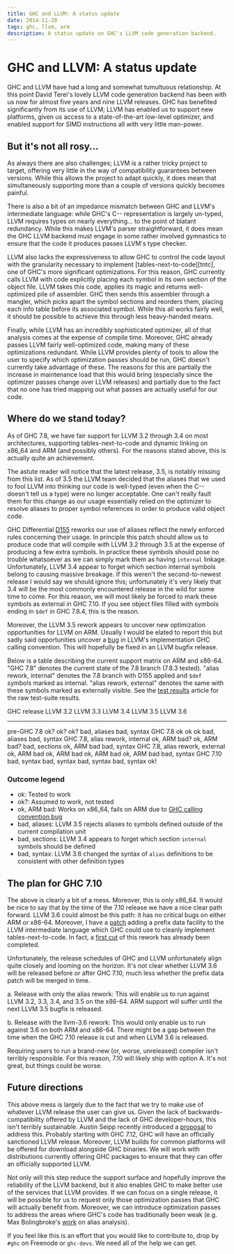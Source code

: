 ```yaml
---
title: GHC and LLVM: A status update
date: 2014-11-28
tags: ghc, llvm, arm
description: A status update on GHC's LLVM code generation backend.
---
```


# GHC and LLVM: A status update

GHC and LLVM have had a long and somewhat tumultuous relationship. At
this point David Terei's lovely LLVM code generation backend has been
with us now for almost five years and nine LLVM releases. GHC has
benefited significantly from its use of LLVM; LLVM has enabled us to
support new platforms, given us access to a state-of-the-art low-level
optimizer, and enabled support for SIMD instructions all with very
little man-power.

## But it's not all rosy...

As always there are also challenges; LLVM is a rather tricky
project to target, offering very little in the way of compatibility
guarantees between versions. While this allows the project to adapt
quickly, it does mean that simultaneously supporting more than a
couple of versions quickly becomes painful.

There is also a bit of an impedance mismatch between GHC and LLVM's
intermediate language: while GHC's C-- representation is largely
un-typed, LLVM requires types on nearly everything... to the point of
blatant redundancy. While this makes LLVM's parser straightforward, it
does mean the GHC LLVM backend must engage in some rather involved
gymnastics to ensure that the code it produces passes LLVM's type
checker.

LLVM also lacks the expressiveness to allow GHC to control the code layout
with the granularity necessary to implement
[tables-next-to-code][tntc], one of GHC's more significant
optimizations. For this reason, GHC currently calls LLVM with code
explicitly placing each symbol in its own section of the object
file. LLVM takes this code, applies its magic and returns
well-optimized pile of assembler. GHC then sends this assembler
through a mangler, which picks apart the symbol sections and reorders
them, placing each info table before its associated symbol. While this
all works fairly well, it should be possible to achieve this through
less heavy-handed means.

Finally, while LLVM has an incredibly sophisticated optimizer, all of
that analysis comes at the expense of compile time. Moreover, GHC
already passes LLVM fairly well-optimized code, making many of these
optimizations redundant. While LLVM provides plenty of tools to allow
the user to specify which optimization passes should be run, GHC
doesn't currently take advantage of these. The reasons for this are
partially the increase in maintenance load that this would bring
(especially since the optimizer passes change over LLVM releases) and
partially due to the fact that no one has tried mapping out what
passes are actually useful for our code.

## Where do we stand today?

As of GHC 7.8, we have fair support for LLVM 3.2 through 3.4 on most
architectures, supporting tables-next-to-code and dynamic linking on
x86_64 and ARM (and possibly others). For the reasons stated above,
this is actually quite an achievement.

The astute reader will notice that the latest release, 3.5, is notably
missing from this list. As of 3.5 the LLVM team 
decided that the aliases that we used to fool LLVM into thinking our
code is well-typed (even when the C-- doesn't tell us a type) were no
longer acceptable. One can't really fault them for this change as our
usage essentially relied on the optimizer to resolve aliases to proper
symbol references in order to produce valid object code.

GHC Differential [D155][alias-rework] reworks our use of aliases reflect the newly
enforced rules concerning their usage.  In principle this patch should
allow us to produce code that will compile with LLVM 3.2 through 3.5
at the expense of producing a few extra symbols. In practice these
symbols should pose no trouble whatsoever as we can simply mark them
as having `internal` linkage. Unfortunately, LLVM 3.4 appear to forget
which section internal symbols belong to causing massive breakage. If
this weren't the second-to-newest release I would say we should ignore
this; unfortunately it's very likely that 3.4 will be the most
commonly encountered release in the wild for some time to come. For
this reason, we will most likely be forced to mark these symbols as
external in GHC 7.10. If you see object files filled with symbols
ending in `$def` in GHC 7.8.4, this is the reason.

Moreover, the LLVM 3.5 rework appears to uncover new optimization
opportunities for LLVM on ARM. Usually I would be elated to report
this but sadly said opportunities uncover a [bug][cc-bug] in LLVM's
implementation GHC calling convention. This will hopefully be fixed in
an LLVM bugfix release.

Below is a table describing the current support matrix on ARM and
x86-64. "GHC 7.8" denotes the current state of the 7.8 branch (7.8.3
tested). "alias rework, internal" denotes the 7.8 branch with D155
applied and `$def` symbols marked as internal. "alias rework,
external" denotes the same with these symbols marked as externally
visible. See the [test results] article for the raw test-suite results.

GHC release                       LLVM 3.2        LLVM 3.3       LLVM 3.4        LLVM 3.5       LLVM 3.6
--------------------------------  ------------    -------------  --------------  -------------  -------------
pre-GHC 7.8                       ok?             ok?            ok?             bad, aliases   bad, syntax
GHC 7.8                           ok              ok             ok              bad, aliases   bad, syntax
GHC 7.8, alias rework, internal   ok, ARM bad?    ok, ARM bad?   bad, sections   ok, ARM bad    bad, syntax
GHC 7.8, alias rework, external   ok, ARM bad     ok, ARM bad    ok, ARM bad     ok, ARM bad    bad, syntax
GHC 7.10                          bad, syntax     bad, syntax    bad, syntax     bad, syntax    ok!

### Outcome legend

 * ok: Tested to work
 * ok?: Assumed to work, not tested
 * ok, ARM bad: Works on x86_64, fails on ARM due to [GHC calling convention bug][cc-bug]
 * bad, aliases: LLVM 3.5 rejects aliases to symbols defined outside of the current compilation unit
 * bad, sections: LLVM 3.4 appears to forget which section `internal` symbols should be defined
 * bad, syntax: LLVM 3.6 changed the syntax of `alias` definitions to be consistent with other definition types

## The plan for GHC 7.10

The above is clearly a bit of a mess. Moreover, this is only
x86_64. It would be nice to say that by the time of the 7.10 release
we have a nice clear path forward. LLVM 3.6 could almost be this
path: it has no critical bugs on either ARM or x86-64. Moreover, I
have a [patch][prologue] adding a prefix data facility to the LLVM intermediate
language which GHC could use to cleanly implement
tables-next-to-code. In fact, a [first cut][llvm-3.6] of this rework
has already been completed.

Unfortunately, the release schedules of GHC and LLVM unfortunately align quite
closely and looming on the horizon. It's not clear whether LLVM 3.6
will be released before or after GHC 7.10, much less whether the
prefix data patch will be merged in time. 

 a. Release with only the alias rework: This will enable us to run
    against LLVM 3.2, 3.3, 3.4, and 3.5 on the x86-64. ARM support will
    suffer until the next LLVM 3.5 bugfix is released.

 b. Release with the llvm-3.6 rework: This would only enable us to run
    against 3.6 on both ARM and x86-64. There might be a gap between
    the time when the GHC 7.10 release is cut and when LLVM 3.6 is
    released.

Requiring users to run a brand-new (or, worse, unreleased) compiler
isn't terribly responsible. For this reason, 7.10 will likely ship
with option A. It's not great, but things could be worse.

## Future directions

This above mess is largely due to the fact that we try to make use of
whatever LLVM release the user can give us. Given the lack of
backwards-compatibility offered by LLVM and the lack of GHC
developer-hours, this isn't terribly sustainable. Austin Seipp
recently introduced a [proposal] to address this. Probably starting
with GHC 7.12, GHC will have an officially sanctioned LLVM
release. Moreover, LLVM builds for common platforms will be offered
for download alongside GHC binaries. We will work with distributions
currently offering GHC packages to ensure that they can offer an
officially supported LLVM.

Not only will this step reduce the support surface and hopefully
improve the reliability of the LLVM backend, but it also enables GHC
to make better use of the services that LLVM provides. If we can focus
on a single release, it will be possible for us to request only those
optimization passes that GHC will actually benefit from. Moreover, we
can introduce optimization passes to address the areas where GHC's
code has traditionally been weak (e.g. Max Bolingbroke's
[work][ghc-aa] on alias analysis).

If you feel like this is an effort that you would like to contribute
to, drop by `#ghc` on Freenode or `ghc-devs`. We need all of the help
we can get.


[proposal]: https://ghc.haskell.org/trac/ghc/wiki/ImprovedLLVMBackend
[alias-rework]: https://phabricator.haskell.org/D155
[cc-bug]: http://reviews.llvm.org/D6445
[prologue]: http://reviews.llvm.org/D6454
[llvm-3.6]: https://phabricator.haskell.org/D530
[ghc-aa]: http://blog.omega-prime.co.uk/?p=135
[test results]: /posts/2014-11-28-llvm-test-results.html
